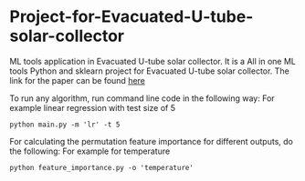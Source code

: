 # Project-for-Evacuated-U-tube-solar-collector
ML tools application in Evacuated U-tube solar collector. It is a All in one ML tools Python and sklearn project for Evacuated U-tube solar collector. The link for the paper can be found [here](https://asmedigitalcollection.asme.org/solarenergyengineering/article-abstract/doi/10.1115/1.4054852/1141712/Design-and-Performance-Analyses-of-Evacuated-U?redirectedFrom=fulltext)

To run any algorithm, run command line code in the following way: For example linear regression with test size of 5

```
python main.py -m 'lr' -t 5
```

For calculating the permutation feature importance for different outputs, do the following: For example for temperature

```
python feature_importance.py -o 'temperature'
```
